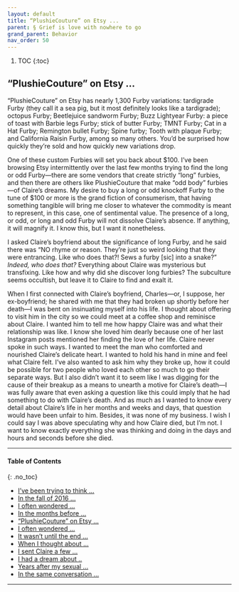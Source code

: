 ```yaml
---
layout: default
title: “PlushieCouture” on Etsy ...    
parent: § Grief is love with nowhere to go
grand_parent: Behavior
nav_order: 50 
---
```

<style>
.dont-break-out {
  /* These are technically the same, but use both */
  overflow-wrap: break-word;
  word-wrap: break-word;

     -ms-word-break: break-all;
  /* This is the dangerous one in WebKit, as it breaks things wherever */
  word-break: break-all;
  /* Instead use this non-standard one: */
  word-break: break-word;
}

.youtube-container {
    position: relative;
    width: 100%;
    height: 0;
    padding-bottom: 56.25%;
}
.youtube-video {
    position: absolute;
    top: 0;
    left: 0;
    width: 100%;
    height: 100%;
}

</style>

<div class="dont-break-out" markdown="1">

1. TOC
{:toc}

## “PlushieCouture” on Etsy ...  

“PlushieCouture” on Etsy has nearly 1,300 Furby variations: tardigrade Furby (they call it a sea pig, but it most definitely looks like a tardigrade); octopus Furby; Beetlejuice sandworm Furby; Buzz Lightyear Furby: a piece of toast with Barbie legs Furby; stick of butter Furby; TMNT Furby; Cat in a Hat Furby; Remington bullet Furby; Spine furby; Tooth with plaque Furby; and California Raisin Furby, among so many others. You’d be surprised how quickly they’re sold and how quickly new variations drop.

One of these custom Furbies will set you back about $100. I’ve been browsing Etsy intermittently over the last few months trying to find the long or odd Furby—there are some vendors that create strictly “long” furbies, and then there are others like PlushieCouture that make “odd body” furbies—of Claire’s dreams. My desire to buy a long or odd knockoff Furby to the tune of $100 or more is the grand fiction of consumerism, that having something tangible will bring me closer to whatever the commodity is meant to represent, in this case, one of sentimental value. The presence of a long, or odd, or long and odd Furby will not dissolve Claire’s absence. If anything, it will magnify it. I know this, but I want it nonetheless.

I asked Claire’s boyfriend about the significance of long Furby, and he said there was “NO rhyme or reason. They’re just so weird looking that they were entrancing. Like who does that?! Sews a furby [sic] into a snake?” *Indeed, who does that?* Everything about Claire was mysterious but transfixing. Like how and why did she discover long furbies? The subculture seems occultish, but leave it to Claire to find and exalt it.

When I first connected with Claire’s boyfriend, Charles—or, I suppose, her ex-boyfriend; he shared with me that they had broken up shortly before her death—I was bent on insinuating myself into his life. I thought about offering to visit him in the city so we could meet at a coffee shop and reminisce about Claire. I wanted him to tell me how happy Claire was and what their relationship was like. I know she loved him dearly because one of her last Instagram posts mentioned her finding the love of her life. Claire never spoke in such ways. I wanted to meet the man who comforted and nourished Claire’s delicate heart. I wanted to hold his hand in mine and feel what Claire felt. I’ve also wanted to ask him why they broke up, how it could be possible for two people who loved each other so much to go their separate ways. But I also didn’t want it to seem like I was digging for the cause of their breakup as a means to unearth a motive for Claire’s death—I was fully aware that even asking a question like this could imply that he had something to do with Claire’s death. And as much as I wanted to know every detail about Claire’s life in her months and weeks and days, that question would have been unfair to him. Besides, it was none of my business. I wish I could say I was above speculating why and how Claire died, but I’m not. I want to know exactly everything she was thinking and doing in the days and hours and seconds before she died.

***

#### Table of Contents
{: .no_toc}

<ul><li> <a href="/docs/behavior/grief-is-love-with-nowhere-to-go-1/">I’ve been trying to think ...</a></li><li> <a href="/docs/behavior/grief-is-love-with-nowhere-to-go-2/">In the fall of 2016 ...</a></li><li> <a href="/docs/behavior/grief-is-love-with-nowhere-to-go-3/">I often wondered ...</a></li><li> <a href="/docs/behavior/grief-is-love-with-nowhere-to-go-4/">In the months before ...</a></li><li> <a href="/docs/behavior/grief-is-love-with-nowhere-to-go-5/">“PlushieCouture” on Etsy ...</a></li><li> <a href="/docs/behavior/grief-is-love-with-nowhere-to-go-6/">I often wondered ...</a></li><li> <a href="/docs/behavior/grief-is-love-with-nowhere-to-go-7/">It wasn’t until the end ...</a></li><li> <a href="/docs/behavior/grief-is-love-with-nowhere-to-go-8/">When I thought about ...</a></li><li> <a href="/docs/behavior/grief-is-love-with-nowhere-to-go-9/">I sent Claire a few ...</a></li><li> <a href="/docs/behavior/grief-is-love-with-nowhere-to-go-10/">I had a dream about ..</a></li><li> <a href="/docs/behavior/grief-is-love-with-nowhere-to-go-11/">Years after my sexual ...</a></li><li> <a href="/docs/behavior/grief-is-love-with-nowhere-to-go-12/">In the same conversation ...</a></li></ul>

***

</div>
